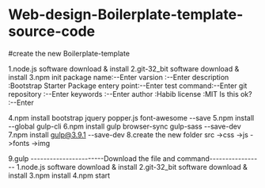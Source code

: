# Web-design-Boilerplate-template-source-code
#create the new Boilerplate-template 

1.node.js software download & install
2.git-32_bit software download & install
3.npm init
    	   package name:--Enter
           varsion     :--Enter
           description :Bootstrap Starter Package
           entery point:--Enter
           test command:--Enter
        git repository :--Enter
             keywords  :--Enter
             author    :Habib
             license   :MIT
         Is this ok?   :--Enter

4.npm install bootstrap jquery popper.js font-awesome --save
5.npm install --global gulp-cli
6.npm install gulp browser-sync gulp-sass --save-dev
7.npm install gulp@3.9.1 --save-dev
8.create the new folder
  src
   ->css
   ->js
   ->fonts
   ->img 

9.gulp
-----------------------Download the file and command-----------------
1.node.js software download & install
2.git-32_bit software download & install
3.npm install
4.npm start
